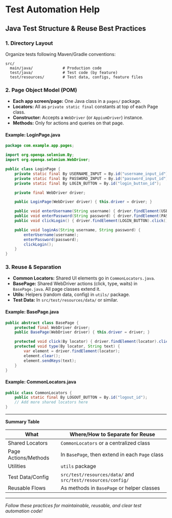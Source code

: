 # Test Automation Help

## Java Test Structure & Reuse Best Practices

### 1. Directory Layout

Organize tests following Maven/Gradle conventions:
```
src/
  main/java/             # Production code
  test/java/             # Test code (by feature)
  test/resources/        # Test data, configs, feature files
```

### 2. Page Object Model (POM)

- **Each app screen/page:** One Java class in a `pages/` package.
- **Locators:** All as `private static final` constants at top of each Page class.
- **Constructor:** Accepts a `WebDriver` (or `AppiumDriver`) instance.
- **Methods:** Only for actions and queries on that page.

#### Example: LoginPage.java
```java
package com.example.app.pages;

import org.openqa.selenium.By;
import org.openqa.selenium.WebDriver;

public class LoginPage {
    private static final By USERNAME_INPUT = By.id("username_input_id");
    private static final By PASSWORD_INPUT = By.id("password_input_id");
    private static final By LOGIN_BUTTON = By.id("login_button_id");

    private final WebDriver driver;

    public LoginPage(WebDriver driver) { this.driver = driver; }

    public void enterUsername(String username) { driver.findElement(USERNAME_INPUT).sendKeys(username); }
    public void enterPassword(String password) { driver.findElement(PASSWORD_INPUT).sendKeys(password); }
    public void clickLogin() { driver.findElement(LOGIN_BUTTON).click(); }

    public void loginAs(String username, String password) {
        enterUsername(username);
        enterPassword(password);
        clickLogin();
    }
}
```

### 3. Reuse & Separation

- **Common Locators:** Shared UI elements go in `CommonLocators.java`.
- **BasePage:** Shared WebDriver actions (click, type, waits) in `BasePage.java`. All page classes extend it.
- **Utils:** Helpers (random data, config) in `utils/` package.
- **Test Data:** In `src/test/resources/data/` or similar.

#### Example: BasePage.java
```java
public abstract class BasePage {
    protected final WebDriver driver;
    public BasePage(WebDriver driver) { this.driver = driver; }

    protected void click(By locator) { driver.findElement(locator).click(); }
    protected void type(By locator, String text) {
        var element = driver.findElement(locator);
        element.clear();
        element.sendKeys(text);
    }
}
```

#### Example: CommonLocators.java
```java
public class CommonLocators {
    public static final By LOGOUT_BUTTON = By.id("logout_id");
    // Add more shared locators here
}
```

---

**Summary Table**

| What                  | Where/How to Separate for Reuse                                      |
|-----------------------|---------------------------------------------------------------------|
| Shared Locators       | `CommonLocators` or a centralized class                             |
| Page Actions/Methods  | In `BasePage`, then extend in each `Page` class                     |
| Utilities             | `utils` package                                                     |
| Test Data/Config      | `src/test/resources/data/` and `src/test/resources/config/`          |
| Reusable Flows        | As methods in `BasePage` or helper classes                          |

---

_Follow these practices for maintainable, reusable, and clear test automation code!_
